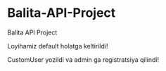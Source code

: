 # Balita-API-Project
Balita API Project

Loyihamiz default holatga keltirildi!

CustomUser yozildi va admin ga registratsiya qilindi!
